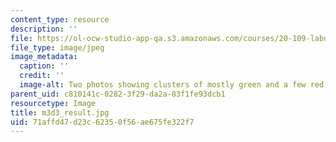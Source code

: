 ```yaml
---
content_type: resource
description: ''
file: https://ol-ocw-studio-app-qa.s3.amazonaws.com/courses/20-109-laboratory-fundamentals-in-biological-engineering-spring-2010/71affd47d23c62350f56ae675fe322f7_m3d3_result.jpg
file_type: image/jpeg
image_metadata:
  caption: ''
  credit: ''
  image-alt: Two photos showing clusters of mostly green and a few red dots.
parent_uid: c810141c-0282-3f29-da2a-83f1fe93dcb1
resourcetype: Image
title: m3d3_result.jpg
uid: 71affd47-d23c-6235-0f56-ae675fe322f7
---
```

